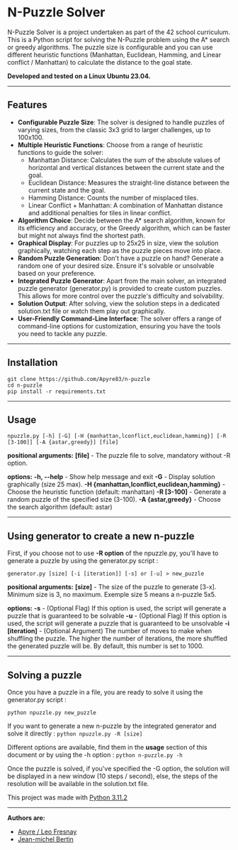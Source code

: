 # N-Puzzle Solver
N-Puzzle Solver is a project undertaken as part of the 42 school curriculum. This is a Python script for solving the N-Puzzle problem using the A* search or greedy algorithms. The puzzle size is configurable and you can use different heuristic functions (Manhattan, Euclidean, Hamming, and Linear conflict / Manhattan) to calculate the distance to the goal state.

**Developed and tested on a Linux Ubuntu 23.04.**

----

## Features
- **Configurable Puzzle Size**: The solver is designed to handle puzzles of varying sizes, from the classic 3x3 grid to larger challenges, up to 100x100.
- **Multiple Heuristic Functions**: Choose from a range of heuristic functions to guide the solver:
    - Manhattan Distance: Calculates the sum of the absolute values of horizontal and vertical distances between the current state and the goal.
    - Euclidean Distance: Measures the straight-line distance between the current state and the goal.
    - Hamming Distance: Counts the number of misplaced tiles.
    - Linear Conflict + Manhattan: A combination of Manhattan distance and additional penalties for tiles in linear conflict.
- **Algorithm Choice**: Decide between the A* search algorithm, known for its efficiency and accuracy, or the Greedy algorithm, which can be faster but might not always find the shortest path.
- **Graphical Display**: For puzzles up to 25x25 in size, view the solution graphically, watching each step as the puzzle pieces move into place.
- **Random Puzzle Generation**: Don't have a puzzle on hand? Generate a random one of your desired size. Ensure it's solvable or unsolvable based on your preference.
- **Integrated Puzzle Generator**: Apart from the main solver, an integrated puzzle generator (generator.py) is provided to create custom puzzles. This allows for more control over the puzzle's difficulty and solvability.
- **Solution Output**: After solving, view the solution steps in a dedicated solution.txt file or watch them play out graphically.
- **User-Friendly Command-Line Interface**: The solver offers a range of command-line options for customization, ensuring you have the tools you need to tackle any puzzle.

----

## Installation
```
git clone https://github.com/Apyre83/n-puzzle
cd n-puzzle
pip install -r requirements.txt
```

----

## Usage

``npuzzle.py [-h] [-G] [-H {manhattan,lconflict,euclidean,hamming}] [-R [3-100]] [-A {astar,greedy}] [file]``

**positional arguments:**
**[file]** - The puzzle file to solve, mandatory without -R option.

**options:**
**-h, --help** - Show help message and exit
**-G** - Display solution graphically (size 25 max).
**-H {manhattan,lconflict,euclidean,hamming}** - Choose the heuristic function (default: manhattan)
**-R [3-100]** - Generate a random puzzle of the specified size (3-100).
**-A {astar,greedy}** - Choose the search algorithm (default: astar)

----

## Using generator to create a new n-puzzle

First, if you choose not to use **-R option** of the npuzzle.py, you'll have to generate a puzzle by using the generator.py script :

```generator.py [size] [-i [iteration]] [-s] or [-u] > new_puzzle```

**positional arguments:**
**[size]** - The size of the puzzle to generate [3-x]. Minimum size is 3, no maximum. Exemple size 5 means a n-puzzle 5x5.

**options:**
**-s** - (Optional Flag) If this option is used, the script will generate a puzzle that is guaranteed to be solvable
**-u** - (Optional Flag) If this option is used, the script will generate a puzzle that is guaranteed to be unsolvable
**-i [iteration]** - (Optional Argument) The number of moves to make when shuffling the puzzle. The higher the number of iterations, the more shuffled the generated puzzle will be. By default, this number is set to 1000.

----

## Solving a puzzle

Once you have a puzzle in a file, you are ready to solve it using the generator.py script :

``python npuzzle.py new_puzzle``

If you want to generate a new n-puzzle by the integrated generator and solve it directly :
``python npuzzle.py -R [size]``

Different options are available, find them in the **usage** section of this document or by using the -h option :
``python n-puzzle.py -h``

Once the puzzle is solved, if you've specified the -G option, the solution will be displayed in a new window (10 steps / second), else, the steps of the resolution will be available in the solution.txt file.

This project was made with [Python 3.11.2](https://www.python.org/downloads/release/python-3112/)

----

**Authors are:**
- [Apyre / Leo Fresnay](https://github.com/Apyre83)
- [Jean-michel Bertin](https://github.com/jmbertin)

